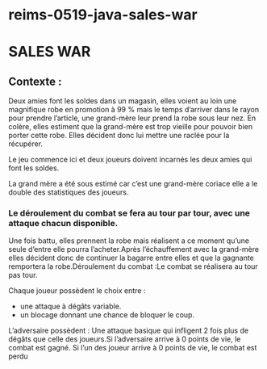 # reims-0519-java-sales-war

# SALES WAR

## Contexte :

Deux amies font les soldes dans un magasin, elles voient au loin une magnifique robe en promotion à 99 % mais le temps d’arriver dans le rayon pour prendre l’article, une grand-mère leur prend la robe sous leur nez. En colère, elles estiment que la grand-mère est trop vieille pour pouvoir bien porter cette robe. Elles décident donc lui mettre une raclée pour la récupérer.

Le jeu commence ici et deux joueurs doivent incarnés les deux amies qui font les soldes.

La grand mère a été sous estimé car c’est une grand-mère coriace elle a le double des statistiques des joueurs.

### Le déroulement du combat se fera au tour par tour, avec une attaque chacun disponible.

Une fois battu, elles prennent la robe mais réalisent a ce moment qu’une seule d’entre elle pourra l’acheter.Après l’échauffement avec la grand-mère elles décident donc de continuer la bagarre entre elles et que la gagnante remportera la robe.Déroulement du combat :Le combat se réalisera au tour pas tour.

Chaque joueur possèdent le choix entre :
- une attaque à dégâts variable.
- un blocage donnant une chance de bloquer le coup.

L’adversaire possèdent :
Une attaque basique qui infligent 2 fois plus de dégâts que celle des joueurs.Si l’adversaire arrive à 0 points de vie, le combat est gagné.
Si l’un des joueur arrive à 0 points de vie, le combat est perdu
